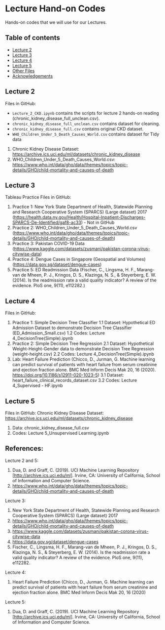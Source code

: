 Lecture Hand-on Codes
=========================

Hands-on codes that we will use for our Lectures. 

## Table of contents
* [Lecture 2](#lecture-2)
* [Lecture 3](#lecture-3)
* [Lecture 4](#lecture-4)
* [Lecture 5](#lecture-5)
* [Other Files](#other-files)
* [Acknowledgements](#acknowledgements)

## Lecture 2

Files in GitHub:
- `Lecture_2_CKD.ipynb` contains the scripts for lecture 2 hands-on reading (chronic_kidney_disease_full_unclean.csv).
- `chronic_kidney_disease_full_unclean.csv` contains dataset for cleaning.
- `chronic_kidney_disease_full.csv` contains original CKD dataset. 
- `WHO_Children_Under_5_Death_Causes_World.csv` contains dataset for Tidy data

1. Chronic Kidney Disease Dataset: https://archive.ics.uci.edu/ml/datasets/chronic_kidney_disease
2. WHO_Children_Under_5_Death_Causes_World.csv: https://www.who.int/data/gho/data/themes/topics/topic-details/GHO/child-mortality-and-causes-of-death 

## Lecture 3

Tableau Practice Files in GitHub:
1. Practice 1: New York State Department of Health, Statewide Planning and Research Cooperative System (SPARCS) (Large dataset) 2017 (https://health.data.ny.gov/Health/Hospital-Inpatient-Discharges-SPARCS-De-Identified/gaf8-ac33) - Not in GitHub
2. Practice 2: WHO_Children_Under_5_Death_Causes_World.csv (https://www.who.int/data/gho/data/themes/topics/topic-details/GHO/child-mortality-and-causes-of-death)
3. Practice 3: Pakistan COVID-19 Data (https://www.kaggle.com/datasets/zusmani/pakistan-corona-virus-citywise-data)
4. Practice 4: Dengue Cases in Singapore (Geospatial and Volumes) (https://data.gov.sg/dataset/dengue-cases)
5. Practice 5: ED Readmission Data (Fischer, C., Lingsma, H. F., Marang-van de Mheen, P. J., Kringos, D. S., Klazinga, N. S., & Steyerberg, E. W. (2014). Is the readmission rate a valid quality indicator? A review of the evidence. PloS one, 9(11), e112282.)

## Lecture 4

Files in GitHub:
1. Practice 1: Simple Decision Tree Classifier
1.1 Dataset: Hypothetical ED Admission Dataset to demonstrate Decision Tree Classifier (ED_Admission_Small.csv)
1.2 Codes: Lecture 4_DecisionTree(Simple).ipynb
2. Practice 2: Simple Decision Tree Regression
2.1 Dataset: Hypothetical Weight-Height-Gender data to demonstrate Decision Tree Regression (weight-height.csv)
2.2 Codes: Lecture 4_DecisionTree(Simple).ipynb
3. Lab: Heart Failure Prediction (Chicco, D., Jurman, G. Machine learning can predict survival of patients with heart failure from serum creatinine and ejection fraction alone. BMC Med Inform Decis Mak 20, 16 (2020). https://doi.org/10.1186/s12911-020-1023-5)
3.1 Dataset: heart_failure_clinical_records_dataset.csv
3.2 Codes: Lecture 4_Supervised - HF.ipynb

## Lecture 5

Files in GitHub:
Chronic Kidney Disease Dataset: https://archive.ics.uci.edu/ml/datasets/chronic_kidney_disease
1. Data: chronic_kidney_disease_full.csv 
2. Codes: Lecture 5_Unsupervised Learning.ipynb


## References:

Lecture 2 and 5:
1. Dua, D. and Graff, C. (2019). UCI Machine Learning Repository [http://archive.ics.uci.edu/ml]. Irvine, CA: University of California, School of Information and Computer Science.
2. https://www.who.int/data/gho/data/themes/topics/topic-details/GHO/child-mortality-and-causes-of-death 

Lecture 3:
1. New York State Department of Health, Statewide Planning and Research Cooperative System (SPARCS) (Large dataset) 2017
2. https://www.who.int/data/gho/data/themes/topics/topic-details/GHO/child-mortality-and-causes-of-death
3. https://www.kaggle.com/datasets/zusmani/pakistan-corona-virus-citywise-data
4. https://data.gov.sg/dataset/dengue-cases
5. Fischer, C., Lingsma, H. F., Marang-van de Mheen, P. J., Kringos, D. S., Klazinga, N. S., & Steyerberg, E. W. (2014). Is the readmission rate a valid quality indicator? A review of the evidence. PloS one, 9(11), e112282.

Lecture 4:
1. Heart Failure Prediction (Chicco, D., Jurman, G. Machine learning can predict survival of patients with heart failure from serum creatinine and ejection fraction alone. BMC Med Inform Decis Mak 20, 16 (2020)

Lecture 5:
1. Dua, D. and Graff, C. (2019). UCI Machine Learning Repository [http://archive.ics.uci.edu/ml]. Irvine, CA: University of California, School of Information and Computer Science.


